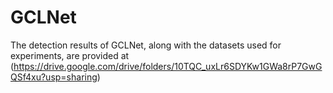 # GCLNet
The detection results of GCLNet, along with the datasets used for experiments, are provided at (https://drive.google.com/drive/folders/10TQC_uxLr6SDYKw1GWa8rP7GwGQSf4xu?usp=sharing)
